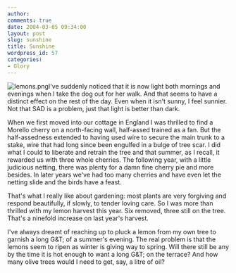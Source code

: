 ```yaml
---
author:
comments: true
date: 2004-03-05 09:34:00
layout: post
slug: sunshine
title: Sunshine
wordpress_id: 57
categories:
- Glory
---
```


![lemons.png](http://jeremycherfas.net/images/lemons.png)I've suddenly noticed that it is now light both mornings and evenings when I take the dog out for her walk. And that seems to have a distinct effect on the rest of the day. Even when it isn't sunny, I feel sunnier. Not that SAD is a problem, just that light is better than dark.

When we first moved into our cottage in England I was thrilled to find a Morello cherry on a north-facing wall, half-assed trained as a fan. But the half-assedness extended to having used wire to secure the main trunk to a stake, wire that had long since been engulfed in a bulge of tree scar. I did what I could to liberate and retrain the tree and that summer, as I recall, it rewarded us with three whole cherries. The following year, with a little judicious netting, there was plenty for a damn fine cherry pie and more besides. In later years we've had too many cherries and have even let the netting slide and the birds have a feast.

That's what I really like about gardening: most plants are very forgiving and respond beautifully, if slowly, to tender loving care. So I was more than thrilled with my lemon harvest this year. Six removed, three still on the tree. That's a ninefold increase on last year's harvest.

I've always dreamt of reaching up to pluck a lemon from my own tree to garnish a long G&T; of a summer's evening. The real problem is that the lemons seem to ripen as winter is giving way to spring. Will there still be any by the time it is hot enough to want a long G&T; on the terrace? And how many olive trees would I need to get, say, a litre of oil?
